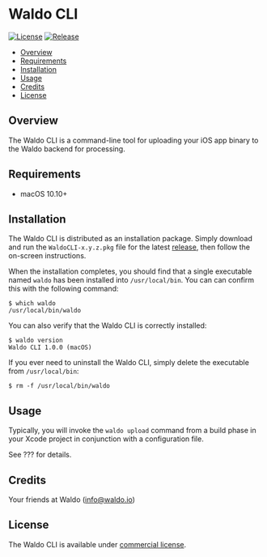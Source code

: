 # Waldo CLI

[![License](https://img.shields.io/badge/license-Commercial-lightgrey.svg?style=flat)][commercial license]
[![Release](https://img.shields.io/github/release/waldoapp/waldocli.svg?style=flat)][release]

* [Overview](#overview)
* [Requirements](#requirements)
* [Installation](#installation)
* [Usage](#usage)
* [Credits](#credits)
* [License](#license)

## <a name="overview">Overview</a>

The Waldo CLI is a command-line tool for uploading your iOS app binary to the
Waldo backend for processing.

## <a name="requirements">Requirements</a>

* macOS 10.10+

## <a name="installation">Installation</a>

The Waldo CLI is distributed as an installation package. Simply download and
run the `WaldoCLI-x.y.z.pkg` file for the latest [release], then follow the
on-screen instructions.

When the installation completes, you should find that a single executable named
`waldo` has been installed into `/usr/local/bin`. You can can confirm this with
the following command:

```
$ which waldo
/usr/local/bin/waldo
```

You can also verify that the Waldo CLI is correctly installed:

```
$ waldo version
Waldo CLI 1.0.0 (macOS)
```

If you ever need to uninstall the Waldo CLI, simply delete the executable from
`/usr/local/bin`:

```
$ rm -f /usr/local/bin/waldo
```

## <a name="usage">Usage</a>

Typically, you will invoke the `waldo upload` command from a build phase in
your Xcode project in conjunction with a configuration file.

See ??? for details.

## <a name="credits">Credits</a>

Your friends at Waldo (info@waldo.io)

## <a name="license">License</a>

The Waldo CLI is available under [commercial license].

[commercial license]:   https://github.com/waldoapp/WaldoCLI/blob/master/LICENSE.md
[release]:              https://github.com/waldoapp/WaldoCLI/releases
